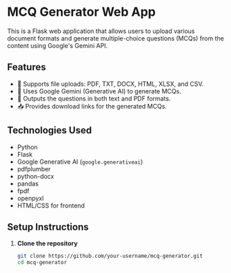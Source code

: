 # MCQ Generator Web App

This is a Flask web application that allows users to upload various document formats and generate multiple-choice questions (MCQs) from the content using Google's Gemini API.

## Features

- 📄 Supports file uploads: PDF, TXT, DOCX, HTML, XLSX, and CSV.
- 🤖 Uses Google Gemini (Generative AI) to generate MCQs.
- 📝 Outputs the questions in both text and PDF formats.
- 📥 Provides download links for the generated MCQs.

## Technologies Used

- Python
- Flask
- Google Generative AI (`google.generativeai`)
- pdfplumber
- python-docx
- pandas
- fpdf
- openpyxl
- HTML/CSS for frontend

## Setup Instructions

1. **Clone the repository**  
   ```bash
   git clone https://github.com/your-username/mcq-generator.git
   cd mcq-generator

